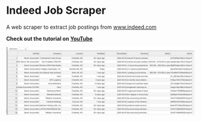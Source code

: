 # Indeed Job Scraper
 A web scraper to extract job postings from www.indeed.com

**Check out the tutorial on [YouTube](https://youtu.be/eN_3d4JrL_w)**

![](data-example.png)
